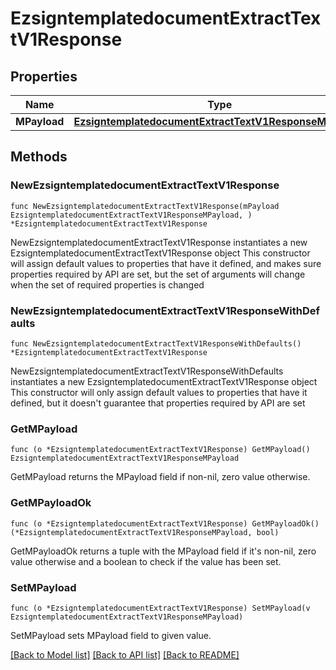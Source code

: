 # EzsigntemplatedocumentExtractTextV1Response

## Properties

Name | Type | Description | Notes
------------ | ------------- | ------------- | -------------
**MPayload** | [**EzsigntemplatedocumentExtractTextV1ResponseMPayload**](EzsigntemplatedocumentExtractTextV1ResponseMPayload.md) |  | 

## Methods

### NewEzsigntemplatedocumentExtractTextV1Response

`func NewEzsigntemplatedocumentExtractTextV1Response(mPayload EzsigntemplatedocumentExtractTextV1ResponseMPayload, ) *EzsigntemplatedocumentExtractTextV1Response`

NewEzsigntemplatedocumentExtractTextV1Response instantiates a new EzsigntemplatedocumentExtractTextV1Response object
This constructor will assign default values to properties that have it defined,
and makes sure properties required by API are set, but the set of arguments
will change when the set of required properties is changed

### NewEzsigntemplatedocumentExtractTextV1ResponseWithDefaults

`func NewEzsigntemplatedocumentExtractTextV1ResponseWithDefaults() *EzsigntemplatedocumentExtractTextV1Response`

NewEzsigntemplatedocumentExtractTextV1ResponseWithDefaults instantiates a new EzsigntemplatedocumentExtractTextV1Response object
This constructor will only assign default values to properties that have it defined,
but it doesn't guarantee that properties required by API are set

### GetMPayload

`func (o *EzsigntemplatedocumentExtractTextV1Response) GetMPayload() EzsigntemplatedocumentExtractTextV1ResponseMPayload`

GetMPayload returns the MPayload field if non-nil, zero value otherwise.

### GetMPayloadOk

`func (o *EzsigntemplatedocumentExtractTextV1Response) GetMPayloadOk() (*EzsigntemplatedocumentExtractTextV1ResponseMPayload, bool)`

GetMPayloadOk returns a tuple with the MPayload field if it's non-nil, zero value otherwise
and a boolean to check if the value has been set.

### SetMPayload

`func (o *EzsigntemplatedocumentExtractTextV1Response) SetMPayload(v EzsigntemplatedocumentExtractTextV1ResponseMPayload)`

SetMPayload sets MPayload field to given value.



[[Back to Model list]](../README.md#documentation-for-models) [[Back to API list]](../README.md#documentation-for-api-endpoints) [[Back to README]](../README.md)


